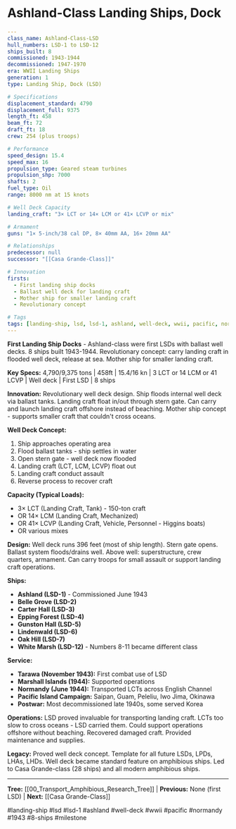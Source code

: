 # Ashland-Class Landing Ships, Dock

```yaml
---
class_name: Ashland-Class-LSD
hull_numbers: LSD-1 to LSD-12
ships_built: 8
commissioned: 1943-1944
decommissioned: 1947-1970
era: WWII Landing Ships
generation: 1
type: Landing Ship, Dock (LSD)

# Specifications
displacement_standard: 4790
displacement_full: 9375
length_ft: 458
beam_ft: 72
draft_ft: 18
crew: 254 (plus troops)

# Performance
speed_design: 15.4
speed_max: 16
propulsion_type: Geared steam turbines
propulsion_shp: 7000
shafts: 2
fuel_type: Oil
range: 8000 nm at 15 knots

# Well Deck Capacity
landing_craft: "3× LCT or 14× LCM or 41× LCVP or mix"

# Armament
guns: "1× 5-inch/38 cal DP, 8× 40mm AA, 16× 20mm AA"

# Relationships
predecessor: null
successor: "[[Casa Grande-Class]]"

# Innovation
firsts:
  - First landing ship docks
  - Ballast well deck for landing craft
  - Mother ship for smaller landing craft
  - Revolutionary concept

# Tags
tags: [landing-ship, lsd, lsd-1, ashland, well-deck, wwii, pacific, normandy, 1943, 8-ships, milestone]
---
```

**First Landing Ship Docks** - Ashland-class were first LSDs with ballast well decks. 8 ships built 1943-1944. Revolutionary concept: carry landing craft in flooded well deck, release at sea. Mother ship for smaller landing craft.

**Key Specs:** 4,790/9,375 tons | 458ft | 15.4/16 kn | 3 LCT or 14 LCM or 41 LCVP | Well deck | First LSD | 8 ships

**Innovation:** Revolutionary well deck design. Ship floods internal well deck via ballast tanks. Landing craft float in/out through stern gate. Can carry and launch landing craft offshore instead of beaching. Mother ship concept - supports smaller craft that couldn't cross oceans.

**Well Deck Concept:**
1. Ship approaches operating area
2. Flood ballast tanks - ship settles in water
3. Open stern gate - well deck now flooded
4. Landing craft (LCT, LCM, LCVP) float out
5. Landing craft conduct assault
6. Reverse process to recover craft

**Capacity (Typical Loads):**
- 3× LCT (Landing Craft, Tank) - 150-ton craft
- OR 14× LCM (Landing Craft, Mechanized)
- OR 41× LCVP (Landing Craft, Vehicle, Personnel - Higgins boats)
- OR various mixes

**Design:** Well deck runs 396 feet (most of ship length). Stern gate opens. Ballast system floods/drains well. Above well: superstructure, crew quarters, armament. Can carry troops for small assault or support landing craft operations.

**Ships:**
- **Ashland (LSD-1)** - Commissioned June 1943
- **Belle Grove (LSD-2)**
- **Carter Hall (LSD-3)**
- **Epping Forest (LSD-4)**
- **Gunston Hall (LSD-5)**
- **Lindenwald (LSD-6)**
- **Oak Hill (LSD-7)**
- **White Marsh (LSD-12)** - Numbers 8-11 became different class

**Service:**
- **Tarawa (November 1943):** First combat use of LSD
- **Marshall Islands (1944):** Supported operations
- **Normandy (June 1944):** Transported LCTs across English Channel
- **Pacific Island Campaign:** Saipan, Guam, Peleliu, Iwo Jima, Okinawa
- **Postwar:** Most decommissioned late 1940s, some served Korea

**Operations:** LSD proved invaluable for transporting landing craft. LCTs too slow to cross oceans - LSD carried them. Could support operations offshore without beaching. Recovered damaged craft. Provided maintenance and supplies.

**Legacy:** Proved well deck concept. Template for all future LSDs, LPDs, LHAs, LHDs. Well deck became standard feature on amphibious ships. Led to Casa Grande-class (28 ships) and all modern amphibious ships.

---
**Tree:** [[00_Transport_Amphibious_Research_Tree]] | **Previous:** None (first LSD) | **Next:** [[Casa Grande-Class]]

#landing-ship #lsd #lsd-1 #ashland #well-deck #wwii #pacific #normandy #1943 #8-ships #milestone
